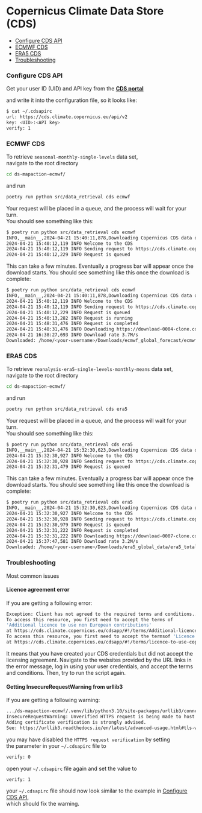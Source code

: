 # Copernicus Climate Data Store (CDS)

* [Configure CDS API](#configure-cds-api)
* [ECMWF CDS](#ecmwf-cds)
* [ERA5 CDS](#era5-cds)
* [Troubleshooting](#troubleshooting)

### Configure CDS API

Get your user ID (UID) and API key from the **[CDS portal](https://cds.climate.copernicus.eu/user)**

and write it into the configuration file, so it looks like:

```bash
$ cat ~/.cdsapirc
url: https://cds.climate.copernicus.eu/api/v2
key: <UID>:<API key>
verify: 1
```

### ECMWF CDS

To retrieve `seasonal-monthly-single-levels` data set,  
navigate to the root directory

```bash
cd ds-mapaction-ecmwf/
```

and run

```bash
poetry run python src/data_retrieval cds ecmwf
```

Your request will be placed in a queue, and the process will wait for your turn.  
You should see something like this:

```bash
$ poetry run python src/data_retrieval cds ecmwf
INFO,__main__,2024-04-21 15:40:11,878,Downloading Copernicus CDS data of ECMWF global forecast..
2024-04-21 15:40:12,119 INFO Welcome to the CDS
2024-04-21 15:40:12,119 INFO Sending request to https://cds.climate.copernicus.eu/api/v2/resources/seasonal-monthly-single-levels
2024-04-21 15:40:12,229 INFO Request is queued

```

This can take a few minutes. Eventually a progress bar will appear once the download starts. You should see something like this once the download is complete:

```bash
$ poetry run python src/data_retrieval cds ecmwf
INFO,__main__,2024-04-21 15:40:11,878,Downloading Copernicus CDS data of ECMWF global forecast..
2024-04-21 15:40:12,119 INFO Welcome to the CDS
2024-04-21 15:40:12,119 INFO Sending request to https://cds.climate.copernicus.eu/api/v2/resources/seasonal-monthly-single-levels
2024-04-21 15:40:12,229 INFO Request is queued
2024-04-21 15:40:13,282 INFO Request is running
2024-04-21 15:48:31,476 INFO Request is completed
2024-04-21 15:48:31,476 INFO Downloading https://download-0004-clone.copernicus-climate.eu/cache-compute-0004/cache/data5/adaptor.mars.external-1713710412.4266803-14909-8-7ea73840-0e75-4abd-afd6-7923f56d40ee.grib to /home/<your-username>/Downloads/ecmwf_global_forecast/ecmwf_forecast_global_all_years.grib (10.9G)
2024-04-21 16:38:27,693 INFO Download rate 3.7M/s
Downloaded: /home/<your-username>/Downloads/ecmwf_global_forecast/ecmwf_forecast_global_all_years.grib
```

### ERA5 CDS

To retrieve `reanalysis-era5-single-levels-monthly-means` data set,  
navigate to the root directory

```bash
cd ds-mapaction-ecmwf/
```

and run

```bash
poetry run python src/data_retrieval cds era5
```

Your request will be placed in a queue, and the process will wait for your turn.  
You should see something like this:

```bash
$ poetry run python src/data_retrieval cds era5
INFO,__main__,2024-04-21 15:32:30,623,Downloading Copernicus CDS data of ERA5 total precipitation..
2024-04-21 15:32:30,927 INFO Welcome to the CDS
2024-04-21 15:32:30,928 INFO Sending request to https://cds.climate.copernicus.eu/api/v2/resources/reanalysis-era5-single-levels-monthly-means
2024-04-21 15:32:31,479 INFO Request is queued

```

This can take a few minutes. Eventually a progress bar will appear once the download starts. You should see something like this once the download is complete:

```bash
$ poetry run python src/data_retrieval cds era5
INFO,__main__,2024-04-21 15:32:30,623,Downloading Copernicus CDS data of ERA5 total precipitation..
2024-04-21 15:32:30,927 INFO Welcome to the CDS
2024-04-21 15:32:30,928 INFO Sending request to https://cds.climate.copernicus.eu/api/v2/resources/reanalysis-era5-single-levels-monthly-means
2024-04-21 15:32:30,979 INFO Request is queued
2024-04-21 15:32:31,222 INFO Request is completed
2024-04-21 15:32:31,222 INFO Downloading https://download-0007-clone.copernicus-climate.eu/cache-compute-0007/cache/data9/adaptor.mars.internal-1713646916.8955271-14317-8-247ce0bd-b725-48bc-8d4a-0a301ee2e918.grib to /home/<your-username>/Downloads/era5_global_data/era5_total_precipitation_global_1981_2023_all_months.grib (1021.9M)
2024-04-21 15:37:47,581 INFO Download rate 3.2M/s
Downloaded: /home/<your-username>/Downloads/era5_global_data/era5_total_precipitation_global_1981_2023_all_months.grib
```

### Troubleshooting

Most common issues

#### Licence agreement error

If you are getting a following error:

```bash
Exception: Client has not agreed to the required terms and conditions..
To access this resource, you first need to accept the terms of
'Additional licence to use non European contributions'
at https://cds.climate.copernicus.eu/cdsapp/#!/terms/Additional-licence-to-use-non-European-contributions
To access this resource, you first need to accept the termsof 'Licence to use Copernicus Products'
at https://cds.climate.copernicus.eu/cdsapp/#!/terms/licence-to-use-copernicus-products
```

It means that you have created your CDS credentials but did not accept the licensing agreement. Navigate to the websites provided by the URL links in the error message, log in using your user credentials, and accept the terms and conditions. Then, try to run the script again.

#### Getting InsecureRequestWarning from urllib3

If you are getting a following warning:

```bash
.../ds-mapaction-ecmwf/.venv/lib/python3.10/site-packages/urllib3/connectionpool.py:1103:
InsecureRequestWarning: Unverified HTTPS request is being made to host 'cds.climate.copernicus.eu'.
Adding certificate verification is strongly advised.
See: https://urllib3.readthedocs.io/en/latest/advanced-usage.html#tls-warnings
```

you may have disabled the `HTTPS request verification` by setting  
the parameter in your `~/.cdsapirc` file to

```bash
verify: 0
```

open your `~/.cdsapirc` file again and set the value to

```bash
verify: 1
```

your `~/.cdsapirc` file should now look similar to the example in [Configure CDS API](#configure-cds-api),  
which should fix the warning.
